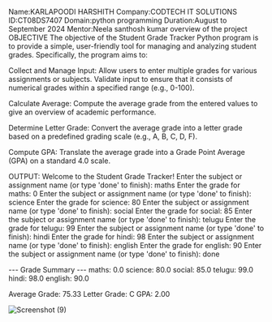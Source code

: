 Name:KARLAPOODI HARSHITH Company:CODTECH IT SOLUTIONS ID:CT08DS7407 Domain:python programming Duration:August to September 2024 Mentor:Neela santhosh kumar overview of the project OBJECTIVE The objective of the Student Grade Tracker Python program is to provide a simple, user-friendly tool for managing and analyzing student grades. Specifically, the program aims to:

Collect and Manage Input: Allow users to enter multiple grades for various assignments or subjects. Validate input to ensure that it consists of numerical grades within a specified range (e.g., 0-100).

Calculate Average: Compute the average grade from the entered values to give an overview of academic performance.

Determine Letter Grade: Convert the average grade into a letter grade based on a predefined grading scale (e.g., A, B, C, D, F).

Compute GPA: Translate the average grade into a Grade Point Average (GPA) on a standard 4.0 scale.

OUTPUT: Welcome to the Student Grade Tracker!
Enter the subject or assignment name (or type 'done' to finish): maths
Enter the grade for maths: 0
Enter the subject or assignment name (or type 'done' to finish): science
Enter the grade for science: 80
Enter the subject or assignment name (or type 'done' to finish): social
Enter the grade for social: 85
Enter the subject or assignment name (or type 'done' to finish): telugu
Enter the grade for telugu: 99
Enter the subject or assignment name (or type 'done' to finish): hindi
Enter the grade for hindi: 98
Enter the subject or assignment name (or type 'done' to finish): english
Enter the grade for english: 90
Enter the subject or assignment name (or type 'done' to finish): done

--- Grade Summary ---
maths: 0.0
science: 80.0
social: 85.0
telugu: 99.0
hindi: 98.0
english: 90.0

Average Grade: 75.33
Letter Grade: C
GPA: 2.00

![Screenshot (9)](https://github.com/user-attachments/assets/300d623c-a642-472f-b29d-6ea86543b9d0)
